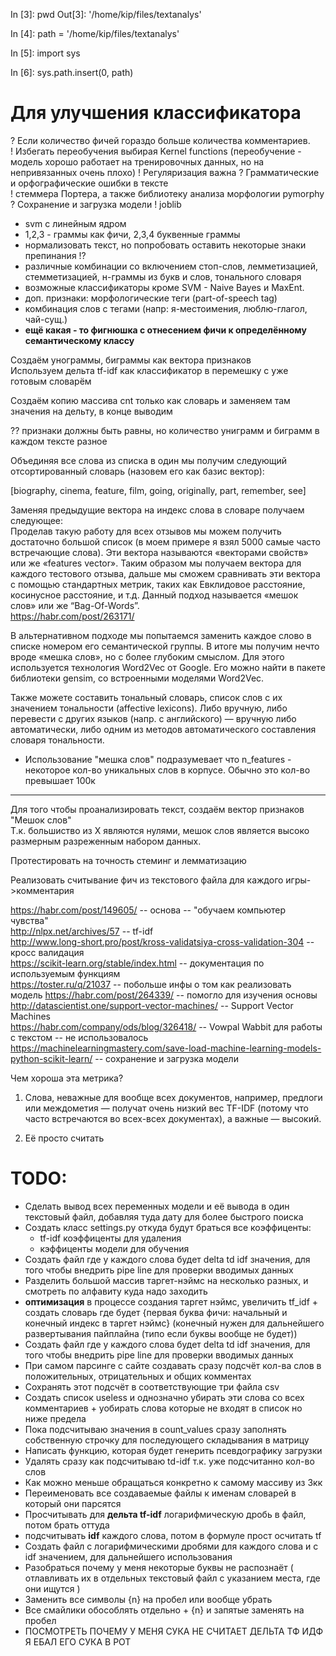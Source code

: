 In [3]: pwd
Out[3]: '/home/kip/files/textanalys'

In [4]: path = '/home/kip/files/textanalys'

In [5]: import sys

In [6]: sys.path.insert(0, path)  

# Для улучшения классификатора  
? Если количество фичей гораздо больше количества комментариев.  
! Избегать переобучения выбирая Kernel functions (переобучение - модель хорошо работает на тренировочных данных, но на непривязанных очень плохо)
! Регуляризация важна
? Грамматические и орфографические ошибки в тексте  
!  стеммера Портера, а также библиотеку анализа морфологии pymorphy  
? Сохранение и загрузка модели
! joblib
+ svm с линейным ядром  
+ 1,2,3 - граммы как фичи, 2,3,4 буквенные граммы  
+ нормализовать текст, но попробовать оставить некоторые знаки препинания !?  
+ различные комбинации со включением стоп-слов, лемметизацией, стемметизацией, н-граммы из букв и слов, тонального словаря   
+ возможные классификаторы кроме SVM - Naive Bayes и MaxEnt.  
+ доп. признаки: морфологические теги (part-of-speech tag)
+ комбинация слов с тегами (напр: я-местоимения, люблю-глагол, чай-сущ.)  
+ **ещё какая - то фигнюшка с отнесением фичи к определённому семантическому классу**  


  
Создаём унограммы, биграммы как вектора признаков  
Используем дельта tf-idf как классификатор в перемешку с уже готовым словарём  

Создаём копию массива cnt только как словарь и заменяем там значения на дельту, в конце выводим  
  
?? признаки должны быть равны, но количество униграмм и биграмм в каждом тексте разное
  
Объединяя все слова из списка в один мы получим следующий отсортированный словарь (назовем его как базис вектор):  

[biography, cinema, feature, film, going, originally, part, remember, see]  

Заменяя предыдущие вектора на индекс слова в словаре получаем следующее:  
Проделав такую работу для всех отзывов мы можем получить достаточно большой список (в моем примере я взял 5000 самые часто встречающие слова). Эти вектора называются «векторами свойств» или же «features vector». Таким образом мы получаем вектора для каждого тестового отзыва, дальше мы сможем сравнивать эти вектора с помощью стандартных метрик, таких как Евклидовое расстояние, косинусное расстояние, и т.д. Данный подход называется «мешок слов» или же “Bag-Of-Words”.  
https://habr.com/post/263171/  
  
В альтернативном подходе мы попытаемся заменить каждое слово в списке номером его семантической группы. В итоге мы получим нечто вроде «мешка слов», но с более глубоким смыслом. Для этого используется технология Word2Vec от Google. Его можно найти в пакете библиотеки gensim, со встроенными моделями Word2Vec.   
  
Также можете составить тональный словарь, список слов с их значением тональности (affective lexicons). Либо вручную, либо перевести с других языков (напр. с английского) — вручную либо автоматически, либо одним из методов автоматического составления словаря тональности.   
+ Использование "мешка слов" подразумевает что n_features - некоторое кол-во уникальных слов в корпусе. Обычно это кол-во превышает 100к
  
-----------------  
Для того чтобы проанализировать текст, создаём вектор признаков "Мешок слов"  
Т.к. большиство из Х являются нулями, мешок слов является высоко размерным разреженным набором данных.  
  
Протестировать на точность стеминг и лемматизацию


  

Реализовать считывание фич из текстового файла для каждого игры->комментария

  
https://habr.com/post/149605/ -- основа -- "обучаем компьютер чувства"  
http://nlpx.net/archives/57 -- tf-idf  
http://www.long-short.pro/post/kross-validatsiya-cross-validation-304 -- кросс валидация  
https://scikit-learn.org/stable/index.html -- документация по используемым функциям  
https://toster.ru/q/21037 -- побольше инфы о том как реализовать модель
https://habr.com/post/264339/ -- помогло для изучения основы  
http://datascientist.one/support-vector-machines/ -- Support Vector Machines  
https://habr.com/company/ods/blog/326418/ -- Vowpal Wabbit для работы с текстом -- не использовалось  
https://machinelearningmastery.com/save-load-machine-learning-models-python-scikit-learn/ -- сохранение и загрузка модели


Чем хороша эта метрика?  
1. Слова, неважные для вообще всех документов, например, предлоги или междометия — получат очень низкий вес TF-IDF (потому что часто встречаются во всех-всех документах), а важные — высокий.  
  
2. Её просто считать  

# TODO: 
+ Сделать вывод всех переменных модели и её вывода в один текстовый файл, добавляя туда дату для более быстрого поиска  
+ Создать класс settings.py откуда будут браться все коэффиценты:  
    - tf-idf коэффиценты для удаления  
    - кэффиценты модели для обучения  
+ Создать файл где у каждого слова будет delta td idf значения, для того чтобы внедрить pipe line для проверки вводимых данных  
+ Разделить большой массив таргет-нэймс на несколько разных, и смотреть по алфавиту куда надо заходить  
+ **оптимизация** в процессе создания таргет нэймс, увеличить tf_idf + создать словарь где будет {первая буква фичи: начальный и конечный индекс в таргет нэймс} (конечный нужен для дальнейшего развертывания пайплайна (типо если буквы вообще не будет))
+ Создать файл где у каждого слова будет delta td idf значения, для того чтобы внедрить pipe line для проверки вводимых данных   
+ При самом парсинге с сайте создавать сразу подсчёт кол-ва слов в положительных, отрицательных и общих комментах  
+ Сохранять этот подсчёт в соответствующие три файла csv  
+ Создать список useless и однозначно убирать эти слова со всех комментариев + уобирать слова которые не входят в список но ниже предела  
+ Пока подсчитываю значения в count_values сразу заполнять собственную строчку для последующего складывания в матрицу  
+ Написать функцию, которая будет генерить псевдографику загрузки  
+ Удалять сразу как подсчитываю td-idf т.к. уже подсчитанно кол-во слов  
+ Как можно меньше обращаться конкретно к самому массиву из 3кк  
+ Переименовать все создаваемые файлы к именам словарей в который они парсятся  
+ Просчитывать для **дельта tf-idf** логарифмическую дробь в файл, потом брать оттуда  
+ подсчитывать **idf** каждого слова, потом в формуле прост осчитать tf  
+ Создать файл с логарифмическими дробями для каждого слова и с idf значением, для дальнейшего использования  
+ Разобраться почему у меня некоторые буквы не распознаёт ( отлавливать их в отдельных текстовый файл с указанием места, где они ищутся )  
+ Заменить все символы {n} на пробел или вообще убрать  
+ Все смайлики обособлять отдельно + {n} и запятые заменять на пробел  
+ ПОСМОТРЕТЬ ПОЧЕМУ У МЕНЯ СУКА НЕ СЧИТАЕТ ДЕЛЬТА ТФ ИДФ Я ЕБАЛ ЕГО СУКА В РОТ  

